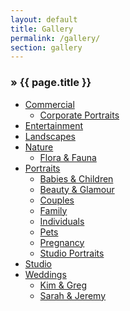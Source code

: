 ```yaml
---
layout: default
title: Gallery
permalink: /gallery/
section: gallery
---
```


<section>
	<article>
		<h1><span>&raquo;</span> {{ page.title }}</h1>
		<ul>
			<li>
				<a href="/gallery/commercial">Commercial</a>
				<ul>
					<li><a href="/gallery/corporate-portraits">Corporate Portraits</a></li>
				</ul>
			</li>
			<li><a href="/gallery/entertainment">Entertainment</a></li>
			<li><a href="/gallery/landscapes">Landscapes</a></li>
			<li>
				<a href="/gallery/nature">Nature</a>
				<ul>
					<li><a href="/gallery/flora-and-fauna">Flora & Fauna</a></li>
				</ul>
			</li>
			<li>
				<a href="/gallery/portraits">Portraits</a>
				<ul>
					<li><a href="/gallery/babies-and-children">Babies & Children</a></li>
					<li><a href="/gallery/beauty-and-glamour">Beauty & Glamour</a></li>
					<li><a href="/gallery/couples">Couples</a></li>
					<li><a href="/gallery/family">Family</a></li>
					<li><a href="/gallery/individuals">Individuals</a></li>
					<li><a href="/gallery/pets">Pets</a></li>
					<li><a href="/gallery/pregnancy">Pregnancy</a></li>
					<li><a href="/gallery/studio-portraits">Studio Portraits</a></li>
				</ul>
			</li>
			<li><a href="/gallery/studio">Studio</a></li>
			<li>
				<a href="/gallery/weddings">Weddings</a>
				<ul>
					<li><a href="/gallery/kim-and-greg">Kim & Greg</a></li>
					<li><a href="/gallery/sarah-and-jeremy">Sarah & Jeremy</a></li>
				</ul>
			</li>
		</ul>
	</article>
</section>
